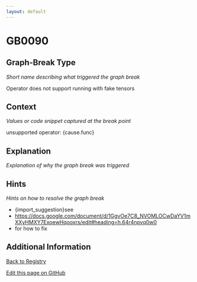 ```yaml
---
layout: default
---
```

# GB0090

## Graph-Break Type
*Short name describing what triggered the graph break*

Operator does not support running with fake tensors

## Context
*Values or code snippet captured at the break point*

unsupported operator: {cause.func}

## Explanation
*Explanation of why the graph break was triggered*



## Hints
*Hints on how to resolve the graph break*

- {import_suggestion}see 
- https://docs.google.com/document/d/1GgvOe7C8_NVOMLOCwDaYV1mXXyHMXY7ExoewHqooxrs/edit#heading=h.64r4npvq0w0
-  for how to fix


## Additional Information

<!-- ADDITIONAL INFORMATION START - Add custom information below this line -->

<!-- ADDITIONAL INFORMATION END -->

[Back to Registry](../index.html)

[Edit this page on GitHub](https://github.com/pytorch-labs/compile-graph-break-site/edit/main/docs/gb/gb0090.md)
